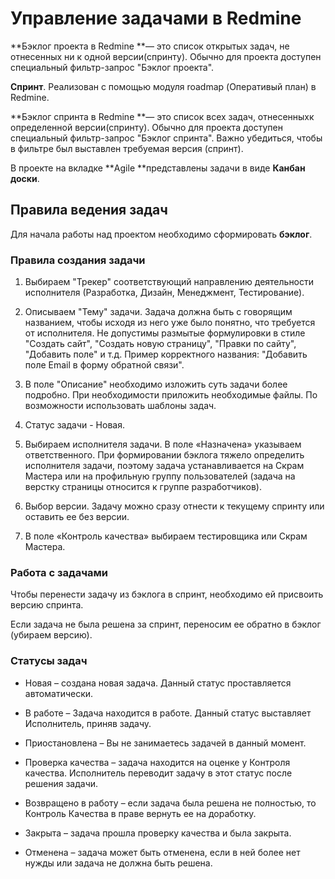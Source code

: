 # Управление задачами в Redmine

**Бэклог проекта в Redmine **— это список открытых задач, не отнесенных ни к одной версии\(спринту\). Обычно для проекта доступен специальный фильтр-запрос "Бэклог проекта".

**Спринт**. Реализован с помощью модуля roadmap \(Оперативый план\) в Redmine.

**Бэклог спринта в Redmine **— это список всех задач, отнесенныхк определенной версии\(спринту\). Обычно для проекта доступен специальный фильтр-запрос "Бэклог спринта". Важно убедиться, чтобы в фильтре был выставлен требуемая версия \(спринт\).

В проекте на вкладке **Agile **представлены задачи в виде **Канбан доски**.

## Правила ведения задач

Для начала работы над проектом необходимо сформировать **бэклог**.

### Правила создания задачи

1. Выбираем "Трекер" соответствующий направлению деятельности исполнителя \(Разработка, Дизайн, Менеджмент, Тестирование\).

2. Описываем "Тему" задачи. Задача должна быть с говорящим названием, чтобы исходя из него уже было понятно, что требуется от исполнителя. Не допустимы размытые формулировки в стиле "Создать сайт", "Создать новую страницу", "Правки по сайту", "Добавить поле" и т.д. Пример корректного названия: "Добавить поле Email в форму обратной связи".

3. В поле "Описание" необходимо изложить суть задачи более подробно. При необходимости приложить необходимые файлы. По возможности использовать шаблоны задач.

4. Статус задачи - Новая.

5. Выбираем исполнителя задачи. В поле «Назначена» указываем ответственного. При формировании бэклога тяжело определить исполнителя задачи, поэтому задача устанавливается на Скрам Мастера или на профильную группу пользователей \(задача на верстку страницы относится к группе разработчиков\).

6. Выбор версии. Задачу можно сразу отнести к текущему спринту или оставить ее без версии.

7. В поле «Контроль качества» выбираем тестировщика или Скрам Мастера.

### Работа с задачами

Чтобы перенести задачу из бэклога в спринт, необходимо ей присвоить версию спринта.

Если задача не была решена за спринт, переносим ее обратно в бэклог \(убираем версию\).

### Статусы задач

* Новая – создана новая задача. Данный статус проставляется автоматически.

* В работе – Задача находится в работе. Данный статус выставляет Исполнитель, приняв задачу.

* Приостановлена – Вы не занимаетесь задачей в данный момент.

* Проверка качества – задача находится на оценке у Контроля качества. Исполнитель переводит задачу в этот статус после решения задачи.

* Возвращено в работу – если задача была решена не полностью, то Контроль Качества в праве вернуть ее на доработку.

* Закрыта – задача прошла проверку качества и была закрыта.

* Отменена – задача может быть отменена, если в ней более нет нужды или задача не должна быть решена.




